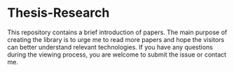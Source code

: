 # Thesis-Research
 This repository contains a brief introduction of papers. The main purpose of creating the library is to urge me to read more papers and hope the visitors can better understand relevant technologies. If you have any questions during the viewing process, you are welcome to submit the issue or contact me.
